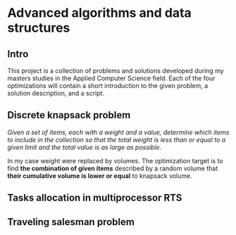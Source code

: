 # Advanced algorithms and data structures
## Intro
This project is a collection of problems and solutions developed during my masters studies in the Applied Computer Science field.
Each of the four optimizations will contain a short introduction to the given problem, a solution description, and a script.
## Discrete knapsack problem
_Given a set of items, each with a weight and a value, determine which items to include in the collection so that the total weight is less than or equal to a given limit and the total value is as large as possible._

In my case weight were replaced by volumes. 
The optimization target is to find **the combination of given items** described by a random volume that **their cumulative volume is lower or equal** to knapsack volume.
## Tasks allocation in multiprocessor RTS
## Traveling salesman problem
